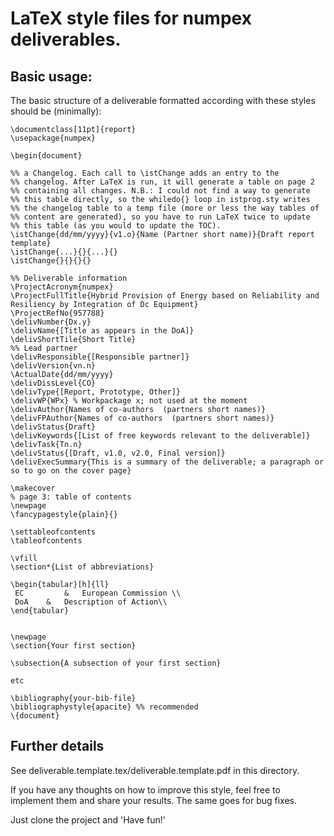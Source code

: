 # LaTeX style files for numpex deliverables.


## Basic usage:

The basic structure of a deliverable formatted according with these
styles should be (minimally):

    \documentclass[11pt]{report}
    \usepackage{numpex}  
    
    \begin{document}
    
    %% a Changelog. Each call to \istChange adds an entry to the
    %% changelog. After LaTeX is run, it will generate a table on page 2
    %% containing all changes. N.B.: I could not find a way to generate
    %% this table directly, so the whiledo{} loop in istprog.sty writes
    %% the changelog table to a temp file (more or less the way tables of
    %% content are generated), so you have to run LaTeX twice to update
    %% this table (as you would to update the TOC).
    \istChange{dd/mm/yyyy}{v1.o}{Name (Partner short name)}{Draft report template}
    \istChange{...}{}{...}{}
    \istChange{}{}{}{}

    %% Deliverable information
    \ProjectAcronym{numpex}
    \ProjectFullTitle{Hybrid Provision of Energy based on Reliability and Resiliency by Integration of Dc Equipment}
    \ProjectRefNo{957788}
    \delivNumber{Dx.y}
    \delivName{[Title as appears in the DoA]}
    \delivShortTile{Short Title}
    %% Lead partner
    \delivResponsible{[Responsible partner]} 
    \delivVersion{vn.n}
    \ActualDate{dd/mm/yyyy}
    \delivDissLevel{CO}
    \delivType{[Report, Prototype, Other]}
    \delivWP{WPx} % Workpackage x; not used at the moment
    \delivAuthor{Names of co-authors  (partners short names)}
    \delivFPAuthor{Names of co-authors  (partners short names)}
    \delivStatus{Draft}
    \delivKeywords{[List of free keywords relevant to the deliverable]}
    \delivTask{Tn.n}
    \delivStatus{[Draft, v1.0, v2.0, Final version]}
    \delivExecSummary{This is a summary of the deliverable; a paragraph or
    so to go on the cover page} 
    
    \makecover
    % page 3: table of contents
    \newpage
    \fancypagestyle{plain}{}
    
    \settableofcontents
    \tableofcontents
    
    \vfill
    \section*{List of abbreviations}
    
    \begin{tabular}[h]{ll}
     EC	        &	European Commission \\
     DoA	&	Description of Action\\
    \end{tabular}
    
    
    \newpage
    \section{Your first section}
    
    \subsection{A subsection of your first section}
    
    etc
    
    \bibliography{your-bib-file}
    \bibliographystyle{apacite} %% recommended 
    \{document}

## Further details

See deliverable.template.tex/deliverable.template.pdf in this directory.

If you have any thoughts on how to improve this style, feel free to
implement them and share your results. The same goes for bug fixes.

Just clone the project and 'Have fun!'